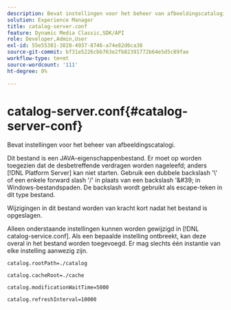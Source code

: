 ```yaml
---
description: Bevat instellingen voor het beheer van afbeeldingscatalogi.
solution: Experience Manager
title: catalog-server.conf
feature: Dynamic Media Classic,SDK/API
role: Developer,Admin,User
exl-id: 55e55381-3828-4937-8746-a74e82d6ca38
source-git-commit: bf31e5226cbb763e2fb82391772b64e5d5c89fae
workflow-type: tm+mt
source-wordcount: '111'
ht-degree: 0%

---
```


# catalog-server.conf{#catalog-server-conf}

Bevat instellingen voor het beheer van afbeeldingscatalogi.

Dit bestand is een JAVA-eigenschappenbestand. Er moet op worden toegezien dat de desbetreffende verdragen worden nageleefd; anders [!DNL Platform Server] kan niet starten. Gebruik een dubbele backslash &#39;\\&#39; of een enkele forward slash &#39;/&#39; in plaats van een backslash &#39;\&#39; in Windows-bestandspaden. De backslash wordt gebruikt als escape-teken in dit type bestand.

Wijzigingen in dit bestand worden van kracht kort nadat het bestand is opgeslagen.

Alleen onderstaande instellingen kunnen worden gewijzigd in [!DNL catalog-service.conf]. Als een bepaalde instelling ontbreekt, kan deze overal in het bestand worden toegevoegd. Er mag slechts één instantie van elke instelling aanwezig zijn.

`catalog.rootPath=./catalog`

`catalog.cacheRoot=./cache`

`catalog.modificationWaitTime=5000`

`catalog.refreshInterval=10000`
